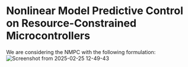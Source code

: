 # Nonlinear Model Predictive Control on Resource-Constrained Microcontrollers
We are considering the NMPC with the following formulation:
![Screenshot from 2025-02-25 12-49-43](https://github.com/user-attachments/assets/5c7b8d89-cbdb-4ed9-972c-622efaf701d7)
